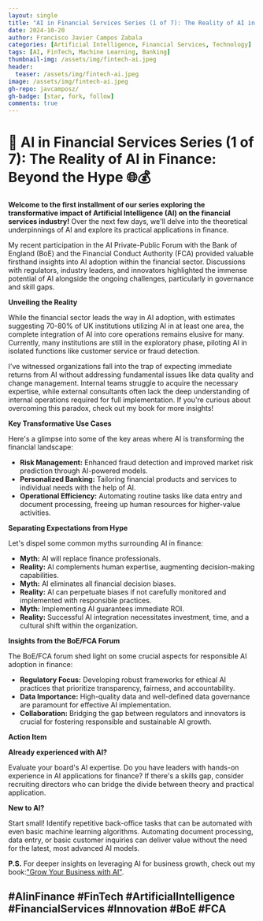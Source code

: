 ```yaml
---
layout: single
title: "AI in Financial Services Series (1 of 7): The Reality of AI in Finance: Beyond the Hype"
date: 2024-10-20
author: Francisco Javier Campos Zabala
categories: [Artificial Intelligence, Financial Services, Technology]
tags: [AI, FinTech, Machine Learning, Banking]
thumbnail-img: /assets/img/fintech-ai.jpeg
header:
  teaser: /assets/img/fintech-ai.jpeg
image: /assets/img/fintech-ai.jpeg
gh-repo: javcamposz/
gh-badge: [star, fork, follow]
comments: true
---
```

# 🚨 AI in Financial Services Series (1 of 7): The Reality of AI in Finance: Beyond the Hype 🌐💰

**Welcome to the first installment of our series exploring the transformative impact of Artificial Intelligence (AI) on the financial services industry!** Over the next few days, we'll delve into the theoretical underpinnings of AI and explore its practical applications in finance.

My recent participation in the AI Private-Public Forum with the Bank of England (BoE) and the Financial Conduct Authority (FCA) provided valuable firsthand insights into AI adoption within the financial sector. Discussions with regulators, industry leaders, and innovators highlighted the immense potential of AI alongside the ongoing challenges, particularly in governance and skill gaps.

**Unveiling the Reality**

While the financial sector leads the way in AI adoption, with estimates suggesting 70-80% of UK institutions utilizing AI in at least one area, the complete integration of AI into core operations remains elusive for many. Currently, many institutions are still in the exploratory phase, piloting AI in isolated functions like customer service or fraud detection.

I've witnessed organizations fall into the trap of expecting immediate returns from AI without addressing fundamental issues like data quality and change management. Internal teams struggle to acquire the necessary expertise, while external consultants often lack the deep understanding of internal operations required for full implementation.  If you're curious about overcoming this paradox, check out my book for more insights! 

**Key Transformative Use Cases**

Here's a glimpse into some of the key areas where AI is transforming the financial landscape:

* **Risk Management:** Enhanced fraud detection and improved market risk prediction through AI-powered models.
* **Personalized Banking:** Tailoring financial products and services to individual needs with the help of AI.
* **Operational Efficiency:** Automating routine tasks like data entry and document processing, freeing up human resources for higher-value activities.

**Separating Expectations from Hype**

Let's dispel some common myths surrounding AI in finance:

* **Myth:** AI will replace finance professionals.
* **Reality:** AI complements human expertise, augmenting decision-making capabilities.
* **Myth:** AI eliminates all financial decision biases.
* **Reality:**  AI can perpetuate biases if not carefully monitored and implemented with responsible practices. 
* **Myth:** Implementing AI guarantees immediate ROI.
* **Reality:**  Successful AI integration necessitates investment, time, and a cultural shift within the organization. 

**Insights from the BoE/FCA Forum**

The BoE/FCA forum shed light on some crucial aspects for responsible AI adoption in finance:

* **Regulatory Focus:** Developing robust frameworks for ethical AI practices that prioritize transparency, fairness, and accountability.
* **Data Importance:** High-quality data and well-defined data governance are paramount for effective AI implementation.
* **Collaboration:** Bridging the gap between regulators and innovators is crucial for fostering responsible and sustainable AI growth.

**Action Item**

**Already experienced with AI?**

Evaluate your board's AI expertise. Do you have leaders with hands-on experience in AI applications for finance? If there's a skills gap, consider recruiting directors who can bridge the divide between theory and practical application.

**New to AI?**

Start small! Identify repetitive back-office tasks that can be automated with even basic machine learning algorithms. Automating document processing, data entry, or basic customer inquiries can deliver value without the need for the latest, most advanced AI models.

**P.S.**  For deeper insights on leveraging AI for business growth, check out my book:["Grow Your Business with AI"](https://bit.ly/4b31PEG).

**#AIinFinance #FinTech #ArtificialIntelligence #FinancialServices #Innovation #BoE #FCA**
---